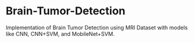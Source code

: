 # Brain-Tumor-Detection
Implementation of Brain Tumor Detection using MRI Dataset with models like CNN, CNN+SVM, and MobileNet+SVM.
